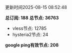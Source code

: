 更新时间2025-08-15 08:52:48

**总订阅: 188**
**总节点: 36763**
- vless节点: 12785
- hysteria2节点: 24

**google ping有效节点: 208**
